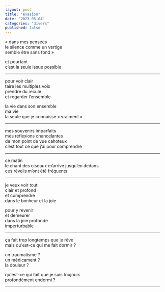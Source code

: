 ```yaml
---
layout: post
title: "évasion"
date: "2023-06-04"
categories: "divers"
published: false
---
```


« dans mes pensées  
le silence comme un vertige  
semble être sans fond »  

et pourtant  
c’est la seule issue possible  

---  
pour voir clair  
taire les multiples voix  
prendre du recule  
et regarder l’ensemble  

la vie dans son ensemble  
ma vie  
la seule que je connaisse « vraiment »  

---  
mes souvenirs imparfaits  
mes réflexions chancelantes  
de mon point de vue cahoteux  
c’est tout ce que j’ai pour comprendre  

---  
ce matin  
le chant des oiseaux m’arrive jusqu’en dedans  
ces réveils m’ont été fréquents  

---  
je veux voir tout  
clair et profond  
et comprendre  
dans le bonheur et la joie  

pour y revenir  
et demeurer  
dans la joie profonde  
imperturbable  

---  
ça fait trop longtemps que je rêve  
mais qu'est-ce qui me fait dormir ?  

un traumatisme ?  
un médicament ?  
la douleur ?  

qu'est-ce qui fait que je suis toujours  
profondément endormi ?  

---  
